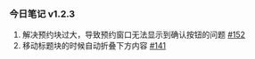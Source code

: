 ### 今日笔记 v1.2.3

1. 解决预约块过大，导致预约窗口无法显示到确认按钮的问题 [#152](https://github.com/frostime/siyuan-dailynote-today/issues/152)
2. 移动标题块的时候自动折叠下方内容 [#141](https://github.com/frostime/siyuan-dailynote-today/issues/141)
